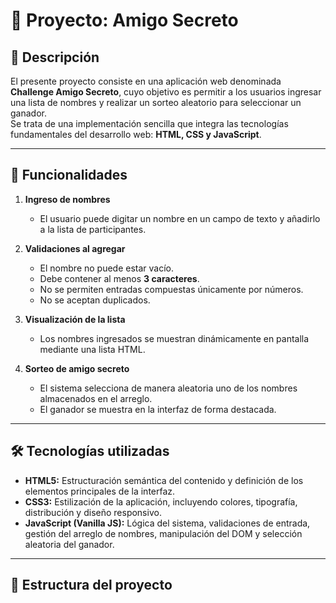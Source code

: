 # 🎁 Proyecto: Amigo Secreto

## 📖 Descripción

El presente proyecto consiste en una aplicación web denominada **Challenge Amigo Secreto**, cuyo objetivo es permitir a los usuarios ingresar una lista de nombres y realizar un sorteo aleatorio para seleccionar un ganador.  
Se trata de una implementación sencilla que integra las tecnologías fundamentales del desarrollo web: **HTML, CSS y JavaScript**.

---

## 🚀 Funcionalidades

1. **Ingreso de nombres**  
   - El usuario puede digitar un nombre en un campo de texto y añadirlo a la lista de participantes.  

2. **Validaciones al agregar**  
   - El nombre no puede estar vacío.  
   - Debe contener al menos **3 caracteres**.  
   - No se permiten entradas compuestas únicamente por números.  
   - No se aceptan duplicados.  

3. **Visualización de la lista**  
   - Los nombres ingresados se muestran dinámicamente en pantalla mediante una lista HTML.  

4. **Sorteo de amigo secreto**  
   - El sistema selecciona de manera aleatoria uno de los nombres almacenados en el arreglo.  
   - El ganador se muestra en la interfaz de forma destacada.  

---

## 🛠️ Tecnologías utilizadas

- **HTML5:** Estructuración semántica del contenido y definición de los elementos principales de la interfaz.  
- **CSS3:** Estilización de la aplicación, incluyendo colores, tipografía, distribución y diseño responsivo.  
- **JavaScript (Vanilla JS):** Lógica del sistema, validaciones de entrada, gestión del arreglo de nombres, manipulación del DOM y selección aleatoria del ganador.  

---

## 📂 Estructura del proyecto

